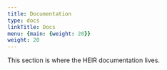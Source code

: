 ```yaml
---
title: Documentation
type: docs
linkTitle: Docs
menu: {main: {weight: 20}}
weight: 20
---
```


This section is where the HEIR documentation lives.
